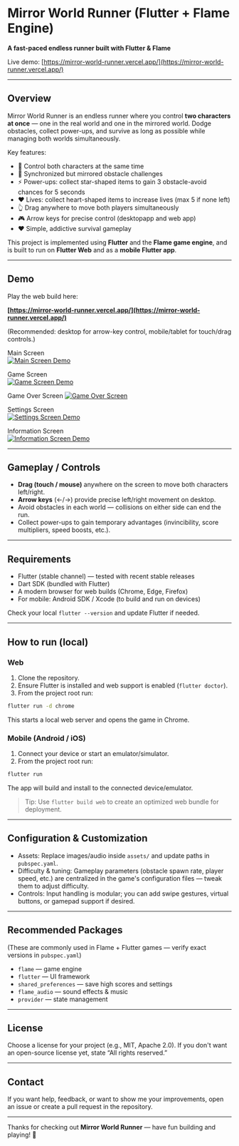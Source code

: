 # Mirror World Runner (Flutter + Flame Engine)

**A fast-paced endless runner built with Flutter & Flame**

Live demo: [https://mirror-world-runner.vercel.app/](https://mirror-world-runner.vercel.app/)

---

## Overview

Mirror World Runner is an endless runner where you control **two characters at once** — one in the real world and one in the mirrored world. Dodge obstacles, collect power-ups, and survive as long as possible while managing both worlds simultaneously.

Key features:

* 🌟 Control both characters at the same time
* 🎯 Synchronized but mirrored obstacle challenges
* ⚡ Power-ups: collect star-shaped items to gain 3 obstacle-avoid chances for 5 seconds
* ❤️ Lives: collect heart-shaped items to increase lives (max 5 if none left)
* 👆 Drag anywhere to move both players simultaneously
* 🎮 Arrow keys for precise control (desktopapp and web app)
* ❤️ Simple, addictive survival gameplay

This project is implemented using **Flutter** and the **Flame game engine**, and is built to run on **Flutter Web** and as a **mobile Flutter app**.

---

## Demo

Play the web build here:

**[https://mirror-world-runner.vercel.app/](https://mirror-world-runner.vercel.app/)**

(Recommended: desktop for arrow-key control, mobile/tablet for touch/drag controls.)

Main Screen  
[![Main Screen Demo](https://raw.githubusercontent.com/PHarshilLadila/mirror-world-runner/main/assets/images/demo/main_screen.png)](https://raw.githubusercontent.com/PHarshilLadila/mirror-world-runner/main/assets/images/demo/main_screen.png)

Game Screen  
[![Game Screen Demo](https://raw.githubusercontent.com/PHarshilLadila/mirror-world-runner/main/assets/images/demo/game_screen.png)](https://raw.githubusercontent.com/PHarshilLadila/mirror-world-runner/main/assets/images/demo/game_screen.png)

Game Over Screen
[![Game Over Screen](https://raw.githubusercontent.com/PHarshilLadila/mirror-world-runner/main/assets/images/demo/game_over.png)](https://raw.githubusercontent.com/PHarshilLadila/mirror-world-runner/main/assets/images/demo/game_over.png)

Settings Screen  
[![Settings Screen Demo](https://raw.githubusercontent.com/PHarshilLadila/mirror-world-runner/main/assets/images/demo/setting_screen.png)](https://raw.githubusercontent.com/PHarshilLadila/mirror-world-runner/main/assets/images/demo/setting_screen.png)

Information Screen  
[![Information Screen Demo](https://raw.githubusercontent.com/PHarshilLadila/mirror-world-runner/main/assets/images/demo/information.png)](https://raw.githubusercontent.com/PHarshilLadila/mirror-world-runner/main/assets/images/demo/information.png)

---

## Gameplay / Controls

* **Drag (touch / mouse)** anywhere on the screen to move both characters left/right.
* **Arrow keys** (←/→) provide precise left/right movement on desktop.
* Avoid obstacles in each world — collisions on either side can end the run.
* Collect power-ups to gain temporary advantages (invincibility, score multipliers, speed boosts, etc.).

---

## Requirements

* Flutter (stable channel) — tested with recent stable releases
* Dart SDK (bundled with Flutter)
* A modern browser for web builds (Chrome, Edge, Firefox)
* For mobile: Android SDK / Xcode (to build and run on devices)

Check your local `flutter --version` and update Flutter if needed.

---

## How to run (local)

### Web

1. Clone the repository.
2. Ensure Flutter is installed and web support is enabled (`flutter doctor`).
3. From the project root run:

```bash
flutter run -d chrome
```

This starts a local web server and opens the game in Chrome.

### Mobile (Android / iOS)

1. Connect your device or start an emulator/simulator.
2. From the project root run:

```bash
flutter run
```

The app will build and install to the connected device/emulator.

> Tip: Use `flutter build web` to create an optimized web bundle for deployment.

---

## Configuration & Customization

* Assets: Replace images/audio inside `assets/` and update paths in `pubspec.yaml`.
* Difficulty & tuning: Gameplay parameters (obstacle spawn rate, player speed, etc.) are centralized in the game's configuration files — tweak them to adjust difficulty.
* Controls: Input handling is modular; you can add swipe gestures, virtual buttons, or gamepad support if desired.

---

## Recommended Packages

(These are commonly used in Flame + Flutter games — verify exact versions in `pubspec.yaml`)

* `flame` — game engine
* `flutter` — UI framework
* `shared_preferences` — save high scores and settings
* `flame_audio` — sound effects & music
* `provider` — state management

---

## License

Choose a license for your project (e.g., MIT, Apache 2.0). If you don't want an open-source license yet, state “All rights reserved.”

---

## Contact

If you want help, feedback, or want to show me your improvements, open an issue or create a pull request in the repository.

---

Thanks for checking out **Mirror World Runner** — have fun building and playing! 🚀
